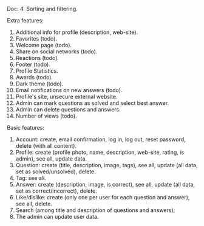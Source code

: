 Doc:
4. Sorting and filtering.

Extra features:
1. Additional info for profile (description, web-site).
2. Favorites (todo).
3. Welcome page (todo).
4. Share on social networks (todo).
5. Reactions (todo).
6. Footer (todo).
7. Profile Statistics.
8. Awards (todo).
9. Dark theme (todo).
10. Email notifications on new answers (todo).
11. Profile's site, unsecure external website.
12. Admin can mark questions as solved and select best answer.
13. Admin can delete questions and answers.
14. Number of views (todo).

Basic features:
1. Account: create, email confirmation, log in, log out, reset password, delete (with all content).
2. Profile: create (profile photo, name, description, web-site, rating, is admin), see all, update data.
3. Question: create (title, description, image, tags), see all, update (all data, set as solved/unsolved), delete.
4. Tag: see all.
5. Answer: create (description, image, is correct), see all, update (all data, set as correct/incorrect), delete.
6. Like/dislike: create (only one per user for each question and answer), see all, delete.
7. Search (among title and description of questions and answers);
8. The admin can update user data.
